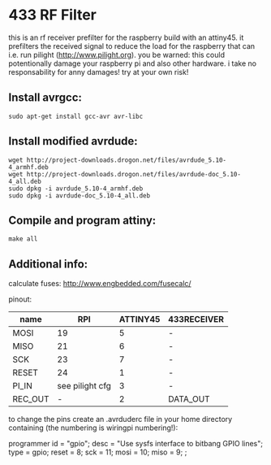 433 RF Filter
=============

this is an rf receiver prefilter for the raspberry build with an attiny45. it prefilters the received signal to reduce the load for the raspberry that can i.e. run pilight (http://www.pilight.org).
you be warned: this could potentionally damage your raspberry pi and also other hardware. i take no responsability for anny damages! try at your own risk!

Install avrgcc:
---------------
	sudo apt-get install gcc-avr avr-libc

Install modified avrdude:
-------------------------
	wget http://project-downloads.drogon.net/files/avrdude_5.10-4_armhf.deb
	wget http://project-downloads.drogon.net/files/avrdude-doc_5.10-4_all.deb
	sudo dpkg -i avrdude_5.10-4_armhf.deb
	sudo dpkg -i avrdude-doc_5.10-4_all.deb
	
Compile and program attiny:
---------------------------
	make all
	
Additional info:
----------------
calculate fuses:
	http://www.engbedded.com/fusecalc/

pinout:

|  name  |       RPI       | ATTINY45 | 433RECEIVER |
|--------|-----------------|----------|-------------|
|  MOSI  |       19        |    5     |      -      |
|  MISO  |       21        |    6     |      -      |
|  SCK   |       23        |    7     |      -      |
| RESET  |       24        |    1     |      -      |
| PI_IN  | see pilight cfg |    3     |      -      |
|REC_OUT |       -         |    2     |   DATA_OUT  |


to change the pins create an .avrduderc file in your home directory containing (the numbering is wiringpi numbering!):

programmer
  id    = "gpio";
  desc  = "Use sysfs interface to bitbang GPIO lines";
  type  = gpio;
  reset = 8;
  sck   = 11;
  mosi  = 10;
  miso  = 9;
;
